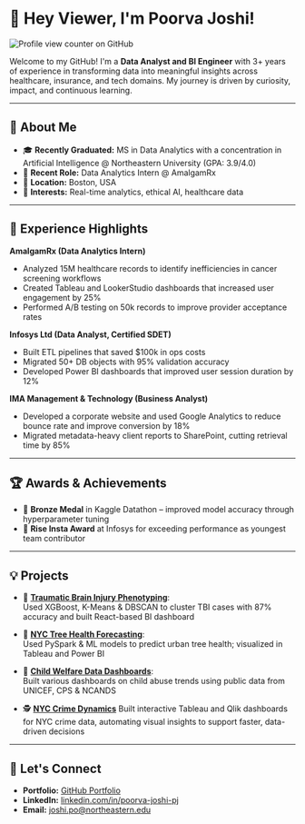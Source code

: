 # 👋 Hey Viewer, I'm Poorva Joshi!

![Profile view counter on GitHub](https://komarev.com/ghpvc/?username=poorva-pjoshi&style=for-the-badge)

Welcome to my GitHub! I'm a **Data Analyst and BI Engineer** with 3+ years of experience in transforming data into meaningful insights across healthcare, insurance, and tech domains. My journey is driven by curiosity, impact, and continuous learning.

---

## 🚀 About Me
- 🎓 **Recently Graduated:** MS in Data Analytics with a concentration in Artificial Intelligence @ Northeastern University (GPA: 3.9/4.0)
- 💼 **Recent Role:** Data Analytics Intern @ AmalgamRx
- 📍 **Location:** Boston, USA
- 🌱 **Interests:** Real-time analytics, ethical AI, healthcare data

---

## 🏢 Experience Highlights

**AmalgamRx (Data Analytics Intern)**  
- Analyzed 15M healthcare records to identify inefficiencies in cancer screening workflows  
- Created Tableau and LookerStudio dashboards that increased user engagement by 25%  
- Performed A/B testing on 50k records to improve provider acceptance rates  

**Infosys Ltd (Data Analyst, Certified SDET)**   
- Built ETL pipelines that saved $100k in ops costs  
- Migrated 50+ DB objects with 95% validation accuracy  
- Developed Power BI dashboards that improved user session duration by 12%  

**IMA Management & Technology (Business Analyst)**  
- Developed a corporate website and used Google Analytics to reduce bounce rate and improve conversion by 18%  
- Migrated metadata-heavy client reports to SharePoint, cutting retrieval time by 85%

---

## 🏆 Awards & Achievements
- 🥉 **Bronze Medal** in Kaggle Datathon – improved model accuracy through hyperparameter tuning  
- 🏅 **Rise Insta Award** at Infosys for exceeding performance as youngest team contributor  

---

## 💡 Projects

- 🧠 [**Traumatic Brain Injury Phenotyping**](https://github.com/poorva-pjoshi/Traumatic-Brain-Injury-Digital-Phenotyping-Platform):  
  Used XGBoost, K-Means & DBSCAN to cluster TBI cases with 87% accuracy and built React-based BI dashboard

- 🌳 [**NYC Tree Health Forecasting**](https://github.com/poorva-pjoshi/nyc_tree_health_forecasting_bigdata):  
  Used PySpark & ML models to predict urban tree health; visualized in Tableau and Power BI

- 👧 [**Child Welfare Data Dashboards**](https://public.tableau.com/app/profile/poorva.joshi/viz/MapVisualizationsshowingvariousChildAbusestoriesintheyears20192020and2021/Story1):  
  Built various dashboards on child abuse trends using public data from UNICEF, CPS & NCANDS

- 🕵️ [**NYC Crime Dynamics**](https://public.tableau.com/app/profile/poorva.joshi/viz/NYCCrimesin2023/NYCCrimeStory)
  Built interactive Tableau and Qlik dashboards for NYC crime data, automating visual insights to support faster, data-driven decisions

---

## 🔗 Let's Connect
- **Portfolio:** [GitHub Portfolio](https://poorva-pjoshi.github.io/)
- **LinkedIn:** [linkedin.com/in/poorva-joshi-pj](https://www.linkedin.com/in/poorva-joshi-pj/)
- **Email:** joshi.po@northeastern.edu

<!--
**poorva-pjoshi/poorva-pjoshi** is a ✨ _special_ ✨ repository because its `README.md` (this file) appears on your GitHub profile.

Here are some ideas to get you started:

- 🔭 I’m currently working on ...
- 🌱 I’m currently learning ...
- 👯 I’m looking to collaborate on ...
- 🤔 I’m looking for help with ...
- 💬 Ask me about ...
- 📫 How to reach me: ...
- 😄 Pronouns: ...
- ⚡ Fun fact: ...
-->


<!--
**poorva-pjoshi/poorva-pjoshi** is a ✨ _special_ ✨ repository because its `README.md` (this file) appears on your GitHub profile.

Here are some ideas to get you started:

- 🔭 I’m currently working on ...
- 🌱 I’m currently learning ...
- 👯 I’m looking to collaborate on ...
- 🤔 I’m looking for help with ...
- 💬 Ask me about ...
- 📫 How to reach me: ...
- 😄 Pronouns: ...
- ⚡ Fun fact: ...
-->
